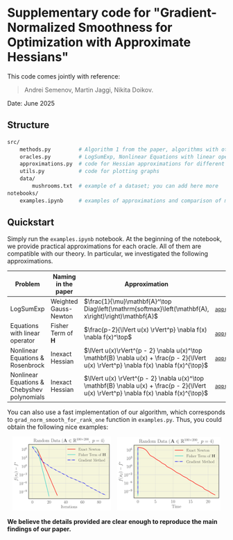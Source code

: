 # Supplementary code for "Gradient-Normalized Smoothness for Optimization with Approximate Hessians"

This code comes jointly with reference:

> Andrei Semenov, Martin Jaggi, Nikita Doikov.

Date:    June 2025

## Structure

```sh
src/
    methods.py         # Algorithm 1 from the paper, algorithms with other adaptive search schemes, gradient methods
    oracles.py         # LogSumExp, Nonlinear Equations with linear operator and Chebyshev polynomials,  Rosenbrock function, etc.
    approximations.py  # code for Hessian approximations for different oracles
    utils.py           # code for plotting graphs
    data/
        mushrooms.txt  # example of a dataset; you can add here more
notebooks/
    examples.ipynb     # examples of approximations and comparison of methods
```

## Quickstart

Simply run the ```examples.ipynb``` notebook.
At the beginning of the notebook, we provide practical approximations for each oracle.
All of them are compatible with our theory.
In particular, we investigated the following approximations.

| Problem | Naming in the paper | Approximation | Code reference in ```src/approximations.py```|
|---------|------|--------|-----|
| LogSumExp | Weighted Gauss-Newton |  $\frac{1}{\mu}\mathbf{A}^\top Diag\left(\mathrm{softmax}\left(\mathbf{A}, x\right)\right)\mathbf{A}$ | [```approx_hess_fn_logsumexp```](https://github.com/epfml/hess-approx/blob/0d294d9b65dc6bffb1434994abad8fba5a3aa7dd/src/approximations.py#L6) |
| Equations with linear operator | Fisher Term of $\mathbf{H}$ | $\frac{p-2}{\lVert u(x) \rVert^p} \nabla f(x) \nabla f(x)^\top$ | [```approx_hess_fn_fisher_term```](https://github.com/epfml/hess-approx/blob/0d294d9b65dc6bffb1434994abad8fba5a3aa7dd/src/approximations.py#L16) |
| Nonlinear Equations & Rosenbrock | Inexact Hessian | $\lVert u(x)\rVert^{p - 2} \nabla u(x)^\top \mathbf{B} \nabla u(x) + \frac{p - 2}{\lVert u(x) \rVert^p} \nabla f(x) \nabla f(x)^{\top}$ | [```approx_hess_nonlinear_equations```](https://github.com/epfml/hess-approx/blob/0d294d9b65dc6bffb1434994abad8fba5a3aa7dd/src/approximations.py#L31)|
|Nonlinear Equations & Chebyshev polynomials | Inexact Hessian | $\lVert u(x) \rVert^{p - 2} \nabla u(x)^\top \mathbf{B} \nabla u(x) + \frac{p - 2}{\lVert u(x) \rVert^p} \nabla f(x) \nabla f(x)^{\top}$ | [```approx_hess_fn_chebyshev```](https://github.com/epfml/hess-approx/blob/0d294d9b65dc6bffb1434994abad8fba5a3aa7dd/src/approximations.py#L51) |

You can also use a fast implementation of our algorithm, which corresponds to ```grad_norm_smooth_for_rank_one``` function in ```examples.py```.
Thus, you could obtain the following nice examples:

<p align="center">
  <img src="assets/fisher-rd-p4.png" alt="Fisher" width="45%" style="display:inline-block; margin-right: 10px;"/>
  <img src="assets/fisher-rd-p4-time.png" alt="Fisher time" width="47.5%" style="display:inline-block;"/>
</p>


**We believe the details provided are clear enough to reproduce the main findings of our paper.**
